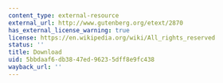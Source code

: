 ```yaml
---
content_type: external-resource
external_url: http://www.gutenberg.org/etext/2870
has_external_license_warning: true
license: https://en.wikipedia.org/wiki/All_rights_reserved
status: ''
title: Download
uid: 5bbdaaf6-db38-47ed-9623-5dff8e9fc438
wayback_url: ''
---
```

